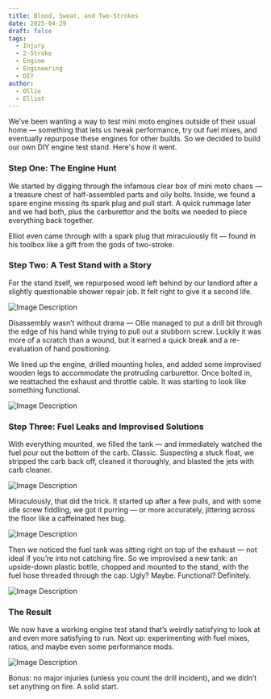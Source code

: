 ```yaml
---
title: Blood, Sweat, and Two-Strokes
date: 2025-04-29
draft: false
tags:
  - Injury
  - 2-Stroke
  - Engine
  - Engineering
  - DIY
author:
  - Ollie
  - Elliot
---
```


We’ve been wanting a way to test mini moto engines outside of their usual home — something that lets us tweak performance, try out fuel mixes, and eventually repurpose these engines for other builds. So we decided to build our own DIY engine test stand. Here's how it went.

### Step One: The Engine Hunt

We started by digging through the infamous clear box of mini moto chaos — a treasure chest of half-assembled parts and oily bolts. Inside, we found a spare engine missing its spark plug and pull start. A quick rummage later and we had both, plus the carburettor and the bolts we needed to piece everything back together.

Elliot even came through with a spark plug that miraculously fit — found in his toolbox like a gift from the gods of two-stroke.

### Step Two: A Test Stand with a Story

For the stand itself, we repurposed wood left behind by our landlord after a slightly questionable shower repair job. It felt right to give it a second life.

![Image Description](/images/IMG_5278.webp)

Disassembly wasn’t without drama — Ollie managed to put a drill bit through the edge of his hand while trying to pull out a stubborn screw. Luckily it was more of a scratch than a wound, but it earned a quick break and a re-evaluation of hand positioning.

We lined up the engine, drilled mounting holes, and added some improvised wooden legs to accommodate the protruding carburettor. Once bolted in, we reattached the exhaust and throttle cable. It was starting to look like something functional.

![Image Description](/images/IMG_5282.webp)

### Step Three: Fuel Leaks and Improvised Solutions

With everything mounted, we filled the tank — and immediately watched the fuel pour out the bottom of the carb. Classic. Suspecting a stuck float, we stripped the carb back off, cleaned it thoroughly, and blasted the jets with carb cleaner.

![Image Description](/images/IMG_5284.webp)

Miraculously, that did the trick. It started up after a few pulls, and with some idle screw fiddling, we got it purring — or more accurately, jittering across the floor like a caffeinated hex bug.

![Image Description](/images/IMG_5287.webp)

Then we noticed the fuel tank was sitting right on top of the exhaust — not ideal if you’re into not catching fire. So we improvised a new tank: an upside-down plastic bottle, chopped and mounted to the stand, with the fuel hose threaded through the cap. Ugly? Maybe. Functional? Definitely.

![Image Description](/images/IMG_5292.webp)
### The Result

We now have a working engine test stand that’s weirdly satisfying to look at and even more satisfying to run. Next up: experimenting with fuel mixes, ratios, and maybe even some performance mods.

![Image Description](/images/IMG_5296.webp)

Bonus: no major injuries (unless you count the drill incident), and we didn’t set anything on fire. A solid start.
